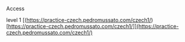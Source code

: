 Access 

level 1 [(https://practice-czech.pedromussato.com/czech1/)[https://practice-czech.pedromussato.com/czech1/]](https://practice-czech.pedromussato.com/czech1/)
